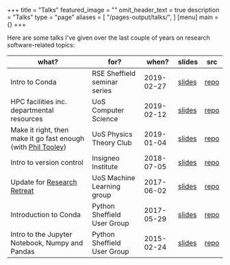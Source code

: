 +++
title = "Talks"
featured_image = ""
omit_header_text = true
description = "Talks"
type = "page"
aliases = [
    "/pages-output/talks/",
]
[menu]
main = {}
+++


Here are some talks I've given over the last couple of years on research software-related topics:

| what?                                                                                               | for?                         | when?      | slides                                                            | src                                                              |
|-----------------------------------------------------------------------------------------------------|------------------------------|------------|-------------------------------------------------------------------|------------------------------------------------------------------|
| Intro to Conda                                                                                      | RSE Sheffield seminar series | 2019-02-27 | [slides](https://learningpatterns.me/conda-rses-pres)             | [repo](https://github.com/willfurnass/conda-rses-pres)           |
| HPC facilities inc. departmental resources                                                          | UoS Computer Science         | 2019-02-12 | [slides](https://rse.shef.ac.uk/rse-dcs-pres-on-hpc/)             | [repo](https://github.com/RSE-Sheffield/rse-dcs-pres-on-hpc)
| Make it right, then make it go fast enough (with [Phil Tooley](https://twitter.com/acceleratedsci)) | UoS Physics Theory Club      | 2019-01-04 | [slides](https://rse.shef.ac.uk/20190104-Theory_Club/)            | [repo](https://github.com/RSE-Sheffield/20190104-Theory_Club)    |
| Intro to version control                                                                            | Insigneo Institute           | 2018-07-05 | [slides](https://learningpatterns.me/vers-ctrl-pres-insig-2018/)  | [repo](https://github.com/willfurnass/vers-ctrl-pres-insig-2018) |
| Update for [Research Retreat](https://avouros.github.io/MLRetreat2017/MLRetreat2017.html)           | UoS Machine Learning group   | 2017-06-02 | [slides](https://learningpatterns.me/dcs-ml-away-day-jun-2017/)   | [repo](https://github.com/willfurnass/dcs-away-day-apr-2017)     |
| Introduction to Conda                                                                               | Python Sheffield User Group  | 2017-05-29 | [slides](https://willfurnass.github.io/conda-pyshef-pres)         | [repo](https://github.com/willfurnass/conda-pyshef-pres)         |
| Intro to the Jupyter Notebook, Numpy and Pandas                                                     | Python Sheffield User Group  | 2015-02-24 | [slides](https://willfurnass.github.io/pyshef-jupyter-numpy-pres) | [repo](https://github.com/willfurnass/pyshef-jupyter-numpy-pres) |
